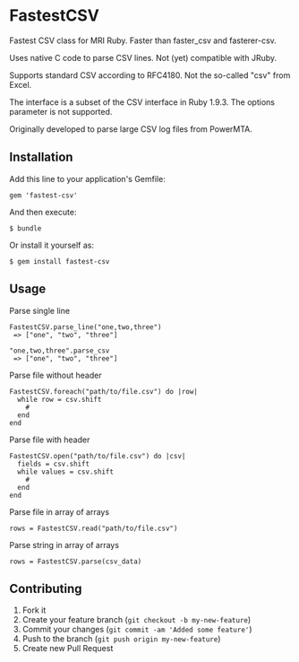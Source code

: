 # FastestCSV

Fastest CSV class for MRI Ruby. Faster than faster_csv and fasterer-csv. 

Uses native C code to parse CSV lines. Not (yet) compatible with JRuby.

Supports standard CSV according to RFC4180. Not the so-called "csv" from Excel.

The interface is a subset of the CSV interface in Ruby 1.9.3. The options parameter is not supported.

Originally developed to parse large CSV log files from PowerMTA.

## Installation

Add this line to your application's Gemfile:

    gem 'fastest-csv'

And then execute:

    $ bundle

Or install it yourself as:

    $ gem install fastest-csv

## Usage

Parse single line

    FastestCSV.parse_line("one,two,three")
     => ["one", "two", "three"]
    
    "one,two,three".parse_csv
     => ["one", "two", "three"]

Parse file without header

    FastestCSV.foreach("path/to/file.csv") do |row|
      while row = csv.shift
        #
      end
    end

Parse file with header

    FastestCSV.open("path/to/file.csv") do |csv|
      fields = csv.shift
      while values = csv.shift
        # 
      end
    end

Parse file in array of arrays

    rows = FastestCSV.read("path/to/file.csv")

Parse string in array of arrays

    rows = FastestCSV.parse(csv_data)

## Contributing

1. Fork it
2. Create your feature branch (`git checkout -b my-new-feature`)
3. Commit your changes (`git commit -am 'Added some feature'`)
4. Push to the branch (`git push origin my-new-feature`)
5. Create new Pull Request
